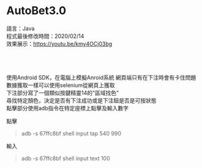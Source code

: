 # AutoBet3.0  
語言：Java  
程式最後修改時間：2020/02/14  
效果展示：https://youtu.be/kmy4OCj03bg  
<br />  
<br />  
使用Android SDK，在電腦上模擬Anroid系統
網頁端只有在下注時會有卡住問題  
數據獲取一樣可以使用selenium從網頁上獲取  
下注部分寫了一個類似按鍵精靈14的"區域找色"  
尋找特定顏色，決定是否有下注成功或是下注鈕是否是可按狀態  
點擊部分使用adb指令在特定座標上點擊及輸入數字  
  
點擊  
> adb -s 67ffc8bf shell input tap 540 990  

輸入  
> adb -s 67ffc8bf shell input text 100  
